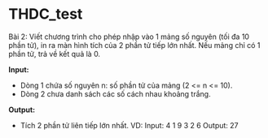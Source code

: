 # THDC_test

Bài 2: Viết chương trình cho phép nhập vào 1 mảng số nguyên (tối đa 10 phần tử), in ra màn hình tích của 2 phần tử tiếp lớn nhất. Nếu mảng chỉ có 1 phần tử, trả về kết quả là 0.

**Input:**
- Dòng 1 chứa số nguyên n: số phần tử của mảng (2 <= n <= 10).
- Dòng 2 chưa danh sách các số cách nhau khoảng trắng.

**Output:**
- Tích 2 phần tử liên tiếp lớn nhất.
VD:
Input:
4
1 9 3 2 6
Output:
27
